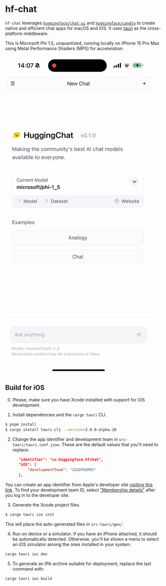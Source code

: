 # hf-chat

`hf-chat` leverages [`huggingface/chat-ui`](https://github.com/huggingface/chat-ui) and [`huggingface/candle`](https://github.com/huggingface/candle) to create native and efficient chat apps for macOS and iOS. It uses [tauri](https://tauri.app) as the cross-platform middleware.

This is Microsoft Phi 1.5, unquantized, running locally on iPhone 15 Pro Max using Metal Performance Shaders (MPS) for acceleration:

![Phi 1.5 running locally on iOS](assets/hf-chat.gif)

## Build for iOS

0. Please, make sure you have Xcode installed with support for iOS development.

1. Install dependencies and the `cargo tauri` CLI.

```bash
$ pnpm install
$ cargo install tauri-cli --version=2.0.0-alpha.20
```

2. Change the app identifier and development team in `src-tauri/tauri.conf.json`. These are the default values that you'll need to replace:

```json
      "identifier": "co.huggingface.hfchat",
      "iOS": {
          "developmentTeam": "2EADP68M95"
      },
```

You can create an app identifier from Apple's developer site [visiting this link](https://developer.apple.com/account/resources/identifiers/list). To find your development team ID, select ["Membership details"](https://developer.apple.com/account#MembershipDetailsCard) after you log in to the developer site.

3. Generate the Xcode project files.

```bash
$ cargo tauri ios init
```

This will place the auto-generated files in `src-tauri/gen/`.

4. Run on device or a simulator. If you have an iPhone attached, it should be automatically detected. Otherwise, you'll be shown a menu to select an iOS simulator among the ones installed in your system.

```bash
cargo tauri ios dev
```

5. To generate an IPA archive suitable for deployment, replace the last command with:

```bash
cargo tauri ios build
```


